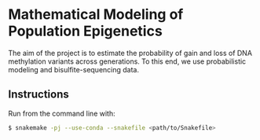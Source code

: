 # Mathematical Modeling of Population Epigenetics

The aim of the project is to estimate the probability of gain and loss of DNA
methylation variants across generations. To this end, we use probabilistic
modeling and bisulfite-sequencing data.

## Instructions

Run from the command line with:
```sh
$ snakemake -pj --use-conda --snakefile <path/to/Snakefile>